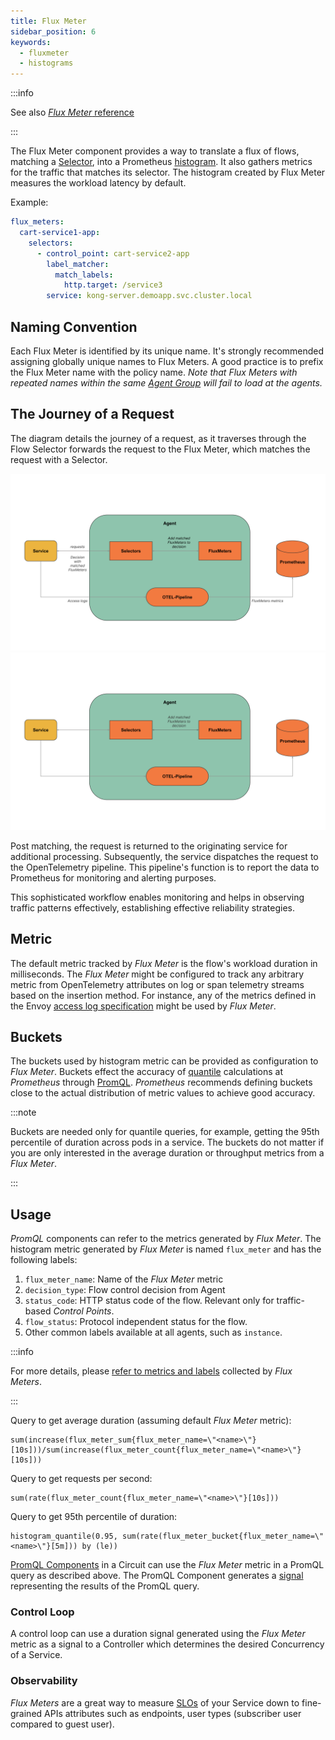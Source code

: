 ```yaml
---
title: Flux Meter
sidebar_position: 6
keywords:
  - fluxmeter
  - histograms
---
```


:::info

See also [_Flux Meter_ reference][reference]

:::

The Flux Meter component provides a way to translate a flux of flows, matching a
[Selector][flow-selectors], into a Prometheus [histogram][histogram-metric]. It
also gathers metrics for the traffic that matches its selector. The histogram
created by Flux Meter measures the workload latency by default.

Example:

```yaml
flux_meters:
  cart-service1-app:
    selectors:
      - control_point: cart-service2-app
        label_matcher:
          match_labels:
            http.target: /service3
        service: kong-server.demoapp.svc.cluster.local
```

## Naming Convention

Each Flux Meter is identified by its unique name. It's strongly recommended
assigning globally unique names to Flux Meters. A good practice is to prefix the
Flux Meter name with the policy name. _Note that Flux Meters with repeated names
within the same [Agent Group](/concepts/selector.md#agent-group) will fail to
load at the agents._

## The Journey of a Request

The diagram details the journey of a request, as it traverses through the Flow
Selector forwards the request to the Flux Meter, which matches the request with
a Selector.

![Flux Meter](./assets/img/flux-meter-light.svg#gh-light-mode-only)
![Flux Meter](./assets/img/flux-meter-dark.svg#gh-dark-mode-only)

Post matching, the request is returned to the originating service for additional
processing. Subsequently, the service dispatches the request to the
OpenTelemetry pipeline. This pipeline's function is to report the data to
Prometheus for monitoring and alerting purposes.

This sophisticated workflow enables monitoring and helps in observing traffic
patterns effectively, establishing effective reliability strategies.

## Metric

The default metric tracked by _Flux Meter_ is the flow's workload duration in
milliseconds. The _Flux Meter_ might be configured to track any arbitrary metric
from OpenTelemetry attributes on log or span telemetry streams based on the
insertion method. For instance, any of the metrics defined in the Envoy [access
log specification][envoy-access-log-spec] might be used by _Flux Meter_.

## Buckets

The buckets used by histogram metric can be provided as configuration to _Flux
Meter_. Buckets effect the accuracy of [quantile][quantiles] calculations at
_Prometheus_ through [PromQL][promql-reference]. _Prometheus_ recommends
defining buckets close to the actual distribution of metric values to achieve
good accuracy.

:::note

Buckets are needed only for quantile queries, for example, getting the 95th
percentile of duration across pods in a service. The buckets do not matter if
you are only interested in the average duration or throughput metrics from a
_Flux Meter_.

:::

## Usage

_PromQL_ components can refer to the metrics generated by _Flux Meter_. The
histogram metric generated by _Flux Meter_ is named `flux_meter` and has the
following labels:

1. `flux_meter_name`: Name of the _Flux Meter_ metric
2. `decision_type`: Flow control decision from Agent
3. `status_code`: HTTP status code of the flow. Relevant only for traffic-based
   _Control Points_.
4. `flow_status`: Protocol independent status for the flow.
5. Other common labels available at all agents, such as `instance`.

:::info

For more details, please
[refer to metrics and labels](/reference/observability/prometheus-metrics/agent.md#flux-meter)
collected by _Flux Meters_.

:::

Query to get average duration (assuming default _Flux Meter_ metric):

```promql
sum(increase(flux_meter_sum{flux_meter_name=\"<name>\"}[10s]))/sum(increase(flux_meter_count{flux_meter_name=\"<name>\"}[10s]))
```

Query to get requests per second:

```promql
sum(rate(flux_meter_count{flux_meter_name=\"<name>\"}[10s]))
```

Query to get 95th percentile of duration:

```promql
histogram_quantile(0.95, sum(rate(flux_meter_bucket{flux_meter_name=\"<name>\"}[5m])) by (le))
```

[PromQL Components][promql-reference] in a Circuit can use the _Flux Meter_
metric in a PromQL query as described above. The PromQL Component generates a
[signal][signal] representing the results of the PromQL query.

### Control Loop

A control loop can use a duration signal generated using the _Flux Meter_ metric
as a signal to a Controller which determines the desired Concurrency of a
Service.

### Observability

_Flux Meters_ are a great way to measure [SLOs][google-sre-slo] of your Service
down to fine-grained APIs attributes such as endpoints, user types (subscriber
user compared to guest user).

[reference]: /reference/policies/spec.md#flux-meter
[flow-selectors]: /concepts/selector.md
[histogram-metric]: https://prometheus.io/docs/practices/histograms/
[quantiles]: https://prometheus.io/docs/practices/histograms/#quantiles
[envoy-access-log-spec]:
  https://www.envoyproxy.io/docs/envoy/latest/configuration/observability/access_log/usage#command-operators
[promql-reference]: /reference/policies/spec.md#prom-q-l
[signal]: /concepts/advanced/circuit.md#signal
[google-sre-slo]: https://sre.google/workbook/implementing-slos/
